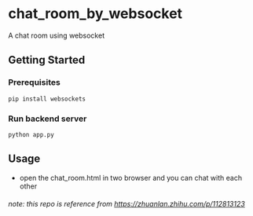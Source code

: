 # chat_room_by_websocket
A chat room using websocket
## Getting Started
### Prerequisites
```python=
pip install websockets
```
### Run backend server
```python=
python app.py
```
## Usage
- open the chat_room.html in two browser and you can chat with each other

###### note:  this repo is reference from https://zhuanlan.zhihu.com/p/112813123

